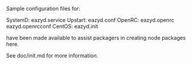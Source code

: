 Sample configuration files for:

SystemD: eazyd.service
Upstart: eazyd.conf
OpenRC:  eazyd.openrc
         eazyd.openrcconf
CentOS:  eazyd.init

have been made available to assist packagers in creating node packages here.

See doc/init.md for more information.
